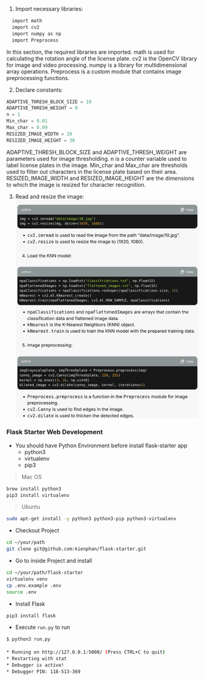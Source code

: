 1. Import necessary libraries:

```bash
  import math
  import cv2
  import numpy as np
  import Preprocess
```
In this section, the required libraries are imported.
  math is used for calculating the rotation angle of the license plate.
  cv2 is the OpenCV library for image and video processing.
  numpy is a library for multidimensional array operations.
  Preprocess is a custom module that contains image preprocessing functions.

2. Declare constants:
```python
ADAPTIVE_THRESH_BLOCK_SIZE = 19
ADAPTIVE_THRESH_WEIGHT = 9
n = 1
Min_char = 0.01
Max_char = 0.09
RESIZED_IMAGE_WIDTH = 20
RESIZED_IMAGE_HEIGHT = 30
```
  ADAPTIVE_THRESH_BLOCK_SIZE and ADAPTIVE_THRESH_WEIGHT are parameters used for image thresholding.
  n is a counter variable used to label license plates in the image.
  Min_char and Max_char are thresholds used to filter out characters in the license plate based on their area.
  RESIZED_IMAGE_WIDTH and RESIZED_IMAGE_HEIGHT are the dimensions to which the image is resized for character recognition.

3. Read and resize the image:
![alt text](/images/image.png)


### Flask Starter Web Development

- You should have Python Environment before install flask-starter app
  - python3
  - virtualenv
  - pip3

> Mac OS

```bash
brew install python3
pip3 install virtualenv
```

> Ubuntu

```bash
sudo apt-get install -y python3 python3-pip python3-virtualenv
```

- Checkout Project

```bash
cd ~/your/path
git clone git@github.com:kienphan/flask-starter.git
```

- Go to inside Project and install

```bash
cd ~/your/path/flask-starter
virtualenv venv
cp .env.example .env
source .env
```

- Install Flask

```bash
pip3 install flask
```

- Execute `run.py` to run

```bash
$ python3 run.py

* Running on http://127.0.0.1:5000/ (Press CTRL+C to quit)
* Restarting with stat
* Debugger is active!
* Debugger PIN: 118-513-369
```